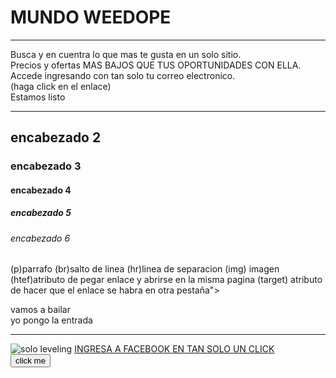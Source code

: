 <!DOCTYPE html>
<html lang="en">
<head>
    <title>YAKEDA</title>
    <link rel="stylesheet" href="estilos.css />
    <script src="script.js"></sript>
</head>
<body> 
    <div>
    <a>
        <h1> MUNDO WEEDOPE </h1>
        <hr>
          <p>Busca y en cuentra lo que mas te gusta en un solo sitio.<br>
          Precios y ofertas MAS BAJOS QUE TUS OPORTUNIDADES CON ELLA.<br> 
          Accede ingresando con tan solo tu correo electronico.<br>
          <a href="https://support.microsoft.com/es-es/office/c%C3%B3mo-iniciar-sesi%C3%B3n-en-hotmail-c378938b-c0eb-40c1-b99e-338dd9e776a8" target="blank"></a>
(haga click en el enlace)<br>
          Estamos listo</p>
      <div class="segundodiv">
      <hr>
          <h2> encabezado 2 </h2>
        <h3> encabezado 3 </h3>
      </div>
      </div>
<div class="segundodiv">
    <h4> encabezado 4 </h4>
    <h5> encabezado 5 </h5>
    <h6> encabezado 6 </h6>
</div>
    <p> (p)parrafo (br)salto de linea (hr)linea de separacion (img) imagen (htef)atributo de pegar enlace y abrirse en la misma pagina (target) atributo de hacer que el enlace se habra en otra pestaña"></a></p>
    <p> vamos a bailar <br> yo pongo la entrada</p>
    <hr> 
    <img src="https://www.google.com/imgres?imgurl=https%3A%2F%2Fm.media-amazon.com%2Fimages%2FI%2F81OYRZEQG7L._AC_UF1000%2C1000_QL80_.jpg&tbnid=kHKYnyaW7FDDKM&vet=1&imgrefurl=https%3A%2F%2Fwww.amazon.es%2FSolo-Leveling-Vol-comic-Comic%2Fdp%2FB0CCNFZQ1L&docid=Squ4szgTweEK6M&w=697&h=1000&itg=1&source=sh%2Fx%2Fim%2Fm4%2F6&kgs=72c7498ea5e8cd27imgrc=OL0qZGwqtUrKuM&imgdii=kHKYnyaW7FDDKM" alt="solo leveling">
    <link> 
    <a href="https://m.facebook.com/login/?locale=es_ES&refsrc=deprecated" target="_blank">INGRESA A FACEBOOK EN TAN SOLO UN CLICK</a> 
    </br>
 <button onclick="buttonclicked">click me</button>
 </body>
 </html>
